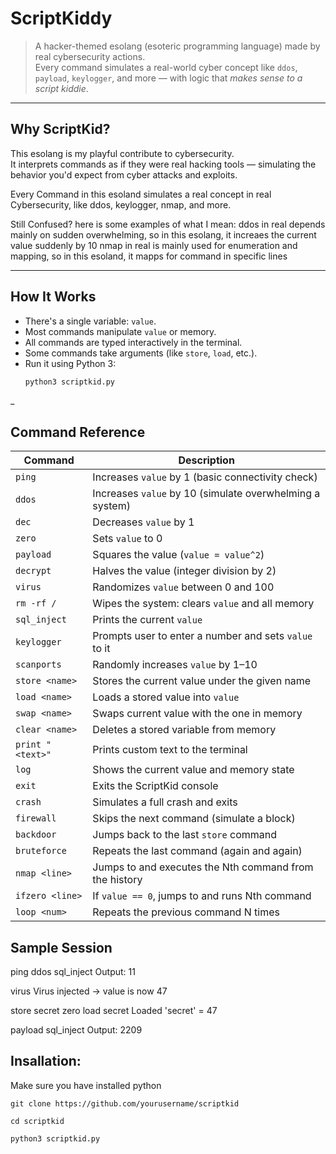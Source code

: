# ScriptKiddy

> A hacker-themed esolang (esoteric programming language) made by real cybersecurity actions.  
> Every command simulates a real-world cyber concept like `ddos`, `payload`, `keylogger`, and more — with logic that *makes sense to a script kiddie*.

---

## Why ScriptKid?

This esolang is my playful contribute to cybersecurity.  
It interprets commands as if they were real hacking tools — simulating the behavior you'd expect from cyber attacks and exploits.

Every Command in this esoland simulates a real concept in real Cybersecurity, like ddos, keylogger, nmap, and more.

Still Confused? here is some examples of what I mean:
ddos in real depends mainly on sudden overwhelming, so in this esolang, it increaes the current value suddenly by 10
nmap in real is mainly used for enumeration and mapping, so in this esoland, it mapps for command in specific lines

---

## How It Works

- There's a single variable: `value`.
- Most commands manipulate `value` or memory.
- All commands are typed interactively in the terminal.
- Some commands take arguments (like `store`, `load`, etc.).
- Run it using Python 3:  
  ```bash
  python3 scriptkid.py 

_

  ##  Command Reference

| Command           | Description                                                                 |
|-------------------|-----------------------------------------------------------------------------|
| `ping`            | Increases `value` by 1 (basic connectivity check)                           |
| `ddos`            | Increases `value` by 10 (simulate overwhelming a system)                    |
| `dec`             | Decreases `value` by 1                                                      |
| `zero`            | Sets `value` to 0                                                           |
| `payload`         | Squares the value (`value = value^2`)                                       |
| `decrypt`         | Halves the value (integer division by 2)                                    |
| `virus`           | Randomizes `value` between 0 and 100                                        |
| `rm -rf /`        | Wipes the system: clears `value` and all memory                             |
| `sql_inject`      | Prints the current `value`                                                  |
| `keylogger`       | Prompts user to enter a number and sets `value` to it                       |
| `scanports`       | Randomly increases `value` by 1–10                                          |
| `store <name>`    | Stores the current value under the given name                               |
| `load <name>`     | Loads a stored value into `value`                                           |
| `swap <name>`     | Swaps current value with the one in memory                                  |
| `clear <name>`    | Deletes a stored variable from memory                                       |
| `print "<text>"`  | Prints custom text to the terminal                                          |
| `log`             | Shows the current value and memory state                                    |
| `exit`            | Exits the ScriptKid console                                                 |
| `crash`           | Simulates a full crash and exits                                            |
| `firewall`        | Skips the next command (simulate a block)                                   |
| `backdoor`        | Jumps back to the last `store` command                                      |
| `bruteforce`      | Repeats the last command (again and again)                                  |
| `nmap <line>`     | Jumps to and executes the Nth command from the history                      |
| `ifzero <line>`   | If `value == 0`, jumps to and runs Nth command                              |
| `loop <num>`      | Repeats the previous command N times                                        |


## Sample Session

ping
ddos
sql_inject
Output: 11

virus
Virus injected → value is now 47

store secret
zero
load secret
Loaded 'secret' = 47

payload
sql_inject
Output: 2209


## Insallation:
Make sure you have installed python

```
git clone https://github.com/yourusername/scriptkid
```
```
cd scriptkid 
```
``` 
python3 scriptkid.py
```

